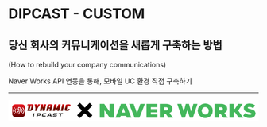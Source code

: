 # DIPCAST - CUSTOM
## 당신 회사의 커뮤니케이션을 새롭게 구축하는 방법
(How to rebuild your company communications)

Naver Works API 연동을 통해, 모바일 UC 환경 직접 구축하기
***
<img src="resources/images/dipcastXnaverworksapi.png" /><br>
